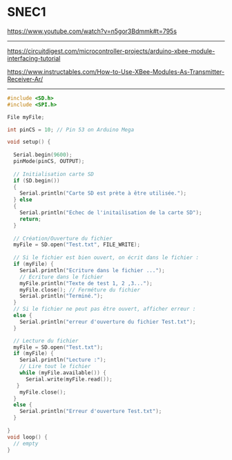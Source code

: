 # SNEC1

https://www.youtube.com/watch?v=n5gor3Bdmmk#t=795s

---

https://circuitdigest.com/microcontroller-projects/arduino-xbee-module-interfacing-tutorial

https://www.instructables.com/How-to-Use-XBee-Modules-As-Transmitter-Receiver-Ar/

---

```cpp
#include <SD.h>
#include <SPI.h>

File myFile;

int pinCS = 10; // Pin 53 on Arduino Mega

void setup() {
    
  Serial.begin(9600);
  pinMode(pinCS, OUTPUT);
  
  // Initialisation carte SD
  if (SD.begin())
  {
    Serial.println("Carte SD est prète à être utilisée.");
  } else
  {
    Serial.println("Echec de l'initailisation de la carte SD");
    return;
  }
  
  // Création/Ouverture du fichier 
  myFile = SD.open("Test.txt", FILE_WRITE);
  
  // Si le fichier est bien ouvert, on écrit dans le fichier :
  if (myFile) {
    Serial.println("Ecriture dans le fichier ...");
    // Ecriture dans le fichier
    myFile.println("Texte de test 1, 2 ,3...");
    myFile.close(); // Ferméture du fichier
    Serial.println("Terminé.");
  }
  // Si le fichier ne peut pas être ouvert, afficher erreur :
  else {
    Serial.println("erreur d'ouverture du fichier Test.txt");
  }

  // Lecture du fichier
  myFile = SD.open("Test.txt");
  if (myFile) {
    Serial.println("Lecture :");
    // Lire tout le fichier
    while (myFile.available()) {
      Serial.write(myFile.read());
   }
    myFile.close();
  }
  else {
    Serial.println("Erreur d'ouverture Test.txt");
  }
  
}
void loop() {
  // empty
}


